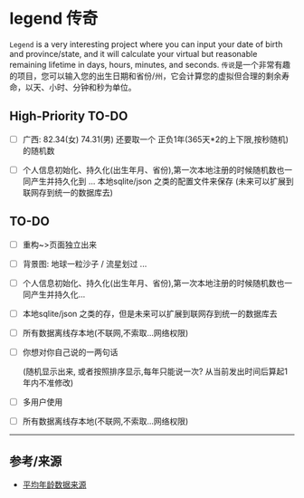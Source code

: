 # legend 传奇

`Legend` is a very interesting project where you can input your date of birth and province/state, and it will calculate your virtual but reasonable remaining lifetime in days, hours, minutes, and seconds.
`传说`是一个非常有趣的项目，您可以输入您的出生日期和省份/州，它会计算您的虚拟但合理的剩余寿命，以天、小时、分钟和秒为单位。

## High-Priority TO-DO 

- [ ] 广西: 82.34(女) 74.31(男)  还要取一个 正负1年(365天*2的上下限,按秒随机)的随机数

- [ ] 个人信息初始化、持久化(出生年月、省份),第一次本地注册的时候随机数也一同产生并持久化到 ... 本地sqlite/json 之类的配置文件来保存 (未来可以扩展到联网存到统一的数据库去)

    


## TO-DO

- [ ] 重构~>页面独立出来

- [ ] 背景图: 地球一粒沙子 / 流星划过 ...

- [ ] 个人信息初始化、持久化(出生年月、省份),第一次本地注册的时候随机数也一同产生并持久化...

- [ ] 本地sqlite/json 之类的存，但是未来可以扩展到联网存到统一的数据库去

- [ ] 所有数据离线存本地(不联网,不索取...网络权限)

- [ ] 你想对你自己说的一两句话

    (随机显示出来, 或者按照排序显示,每年只能说一次? 从当前发出时间后算起1年内不准修改)

- [ ] 多用户使用

- [ ] 所有数据离线存本地(不联网,不索取...网络权限)



--------------------------------

## 参考/来源

- [平均年龄数据来源](https://zh.wikipedia.org/zh-hans/中华人民共和国各省级行政区预期寿命列表)